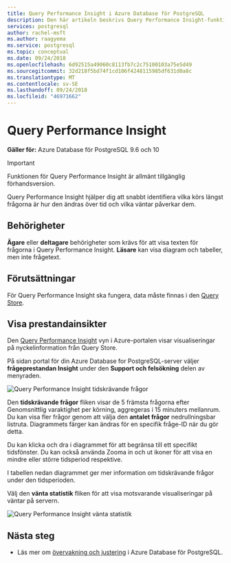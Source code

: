 ```yaml
---
title: Query Performance Insight i Azure Database för PostgreSQL
description: Den här artikeln beskrivs Query Performance Insight-funktionen i Azure Database för PostgreSQL.
services: postgresql
author: rachel-msft
ms.author: raagyema
ms.service: postgresql
ms.topic: conceptual
ms.date: 09/24/2018
ms.openlocfilehash: 6d92515a49060c8113fb7c2c75100103a75e5d49
ms.sourcegitcommit: 32d218f5bd74f1cd106f4248115985df631d0a8c
ms.translationtype: MT
ms.contentlocale: sv-SE
ms.lasthandoff: 09/24/2018
ms.locfileid: "46971662"
---
```

# <a name="query-performance-insight"></a>Query Performance Insight 

**Gäller för:** Azure Database för PostgreSQL 9.6 och 10

> [!IMPORTANT]
> Funktionen för Query Performance Insight är allmänt tillgänglig förhandsversion. 

Query Performance Insight hjälper dig att snabbt identifiera vilka körs längst frågorna är hur den ändras över tid och vilka väntar påverkar dem.

## <a name="permissions"></a>Behörigheter
**Ägare** eller **deltagare** behörigheter som krävs för att visa texten för frågorna i Query Performance Insight. **Läsare** kan visa diagram och tabeller, men inte frågetext.

## <a name="prerequisites"></a>Förutsättningar
För Query Performance Insight ska fungera, data måste finnas i den [Query Store](concepts-query-store.md).

## <a name="viewing-performance-insights"></a>Visa prestandainsikter
Den [Query Performance Insight](concepts-query-performance-insight.md) vyn i Azure-portalen visar visualiseringar på nyckelinformation från Query Store. 

På sidan portal för din Azure Database for PostgreSQL-server väljer **frågeprestandan Insight** under den **Support och felsökning** delen av menyraden.

![Query Performance Insight tidskrävande frågor](./media/concepts-query-performance-insight/query-performance-insight-landing-page.png)

Den **tidskrävande frågor** fliken visar de 5 främsta frågorna efter Genomsnittlig varaktighet per körning, aggregeras i 15 minuters mellanrum. Du kan visa fler frågor genom att välja den **antalet frågor** nedrullningsbar listruta. Diagrammets färger kan ändras för en specifik fråge-ID när du gör detta.

Du kan klicka och dra i diagrammet för att begränsa till ett specifikt tidsfönster. Du kan också använda Zooma in och ut ikoner för att visa en mindre eller större tidsperiod respektive.

I tabellen nedan diagrammet ger mer information om tidskrävande frågor under den tidsperioden.

Välj den **vänta statistik** fliken för att visa motsvarande visualiseringar på väntar på servern.

![Query Performance Insight vänta statistik](./media/concepts-query-performance-insight/query-performance-insight-wait-statistics.png)

## <a name="next-steps"></a>Nästa steg
- Läs mer om [övervakning och justering](concepts-monitoring.md) i Azure Database för PostgreSQL.


